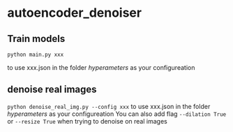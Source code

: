 # autoencoder_denoiser

## Train models

`python main.py xxx`

to use xxx.json in the folder _hyperameters_ as your configureation 

## denoise real images
`python denoise_real_img.py --config xxx`
to use xxx.json in the folder _hyperameters_ as your configureation 
You can also add flag `--dilation True` or `--resize True` when trying to denoise on real images